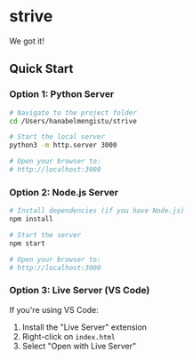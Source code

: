 # strive
We got it!

##  Quick Start

### Option 1: Python Server
```bash
# Navigate to the project folder
cd /Users/hanabelmengistu/strive

# Start the local server
python3 -m http.server 3000

# Open your browser to:
# http://localhost:3000
```

### Option 2: Node.js Server
```bash
# Install dependencies (if you have Node.js)
npm install

# Start the server
npm start

# Open your browser to:
# http://localhost:3000
```

### Option 3: Live Server (VS Code)
If you're using VS Code:
1. Install the "Live Server" extension
2. Right-click on `index.html`
3. Select "Open with Live Server"
